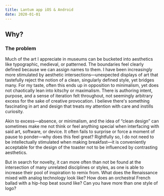 ```yaml
---
title: Lantum app iOS & Android
date: 2020-01-01
---
```


## Why?
### The problem
Much of the art I appreciate in museums can be bucketed into aesthetics like typographic, medieval, or patterned. The boundaries feel clearly defined because we can assign names to them. I have been increasingly more stimulated by aesthetic intersections—unexpected displays of art that tastefully reject the notion of a clean, singularly defined style, yet bridges many. For my taste, often this ends up in opposition to minimalism, yet does not chaotically lean into kitschy or maximalism. There is authoring intent, purpose, and a sense of iteration felt throughout, not seemingly arbitrary excess for the sake of creative provocation. I believe there's something fascinating in art and design that treats my attention with care and instills curiosity.

Akin to excess—absence, or minimalism, and the idea of “clean design” can sometimes make me not think or feel anything special when interfacing with said art, software, or device. It often fails to surprise or force a moment of pause to ponder—why does this feel great? Rightfully so, I do not need to be intellectually stimulated when making breakfast—it is conveniently acceptable for the design of the toaster not to be influenced by contrasting aesthetics.

But in search for novelty, it can more often than not be found at the intersection of many unrelated disciplines or styles, as one is able to increase their pool of inspiration to remix from. What does the Renaissance mixed with analog technology look like? How does an orchestral French ballad with a hip-hop beat sound like? Can you have more than one style of logo?

